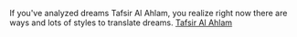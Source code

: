 If you've analyzed dreams Tafsir Al Ahlam, you realize right now there are ways and lots of styles to translate dreams.
<a href="https://tafsiralahlaam.com/"> Tafsir Al Ahlam </a>
